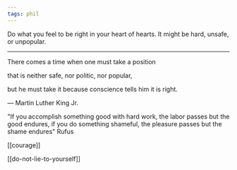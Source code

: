 ```yaml
---
tags: phil 
---
```



Do what you feel to be right in your heart of hearts. It might be hard, unsafe, or unpopular. 

---

There comes a time when one must take a position 

that is neither safe, nor politic, nor popular, 

but he must take it because conscience tells him it is right.

― Martin Luther King Jr.


"If you accomplish something good with hard work, the labor passes but the good endures, 
if you do something shameful, the pleasure passes but the shame endures" Rufus 

[[courage]]

[[do-not-lie-to-yourself]]
